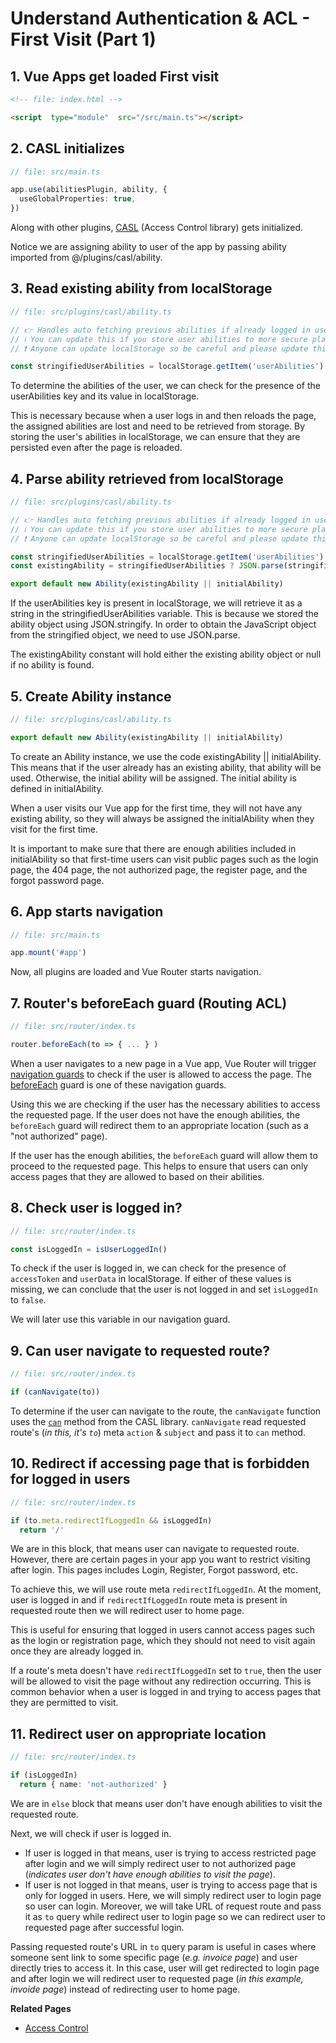# Understand Authentication & ACL - First Visit (Part 1)

## 1. Vue Apps get loaded First visit

```html
<!-- file: index.html -->

<script  type="module"  src="/src/main.ts"></script>
```

## 2. CASL initializes

```ts
// file: src/main.ts

app.use(abilitiesPlugin, ability, {
  useGlobalProperties: true,
})
```

Along with other plugins, [CASL](https://casl.js.org/v6/en/package/casl-vue) (Access Control library) gets initialized.

Notice we are assigning ability to user of the app by passing ability imported from @/plugins/casl/ability.

## 3. Read existing ability from localStorage

```ts
// file: src/plugins/casl/ability.ts

// 👉 Handles auto fetching previous abilities if already logged in user
// ℹ️ You can update this if you store user abilities to more secure place
// ❗ Anyone can update localStorage so be careful and please update this

const stringifiedUserAbilities = localStorage.getItem('userAbilities')
```

To determine the abilities of the user, we can check for the presence of the userAbilities key and its value in localStorage.

This is necessary because when a user logs in and then reloads the page, the assigned abilities are lost and need to be retrieved from storage. By storing the user's abilities in localStorage, we can ensure that they are persisted even after the page is reloaded.

## 4. Parse ability retrieved from localStorage

```ts
// file: src/plugins/casl/ability.ts

// 👉 Handles auto fetching previous abilities if already logged in user
// ℹ️ You can update this if you store user abilities to more secure place
// ❗ Anyone can update localStorage so be careful and please update this

const stringifiedUserAbilities = localStorage.getItem('userAbilities')
const existingAbility = stringifiedUserAbilities ? JSON.parse(stringifiedUserAbilities) : null

export default new Ability(existingAbility || initialAbility)
```

If the userAbilities key is present in localStorage, we will retrieve it as a string in the stringifiedUserAbilities variable. This is because we stored the ability object using JSON.stringify. In order to obtain the JavaScript object from the stringified object, we need to use JSON.parse.

The existingAbility constant will hold either the existing ability object or null if no ability is found.

## 5. Create Ability instance

```ts
// file: src/plugins/casl/ability.ts

export default new Ability(existingAbility || initialAbility)
```

To create an Ability instance, we use the code existingAbility || initialAbility. This means that if the user already has an existing ability, that ability will be used. Otherwise, the initial ability will be assigned. The initial ability is defined in initialAbility.

When a user visits our Vue app for the first time, they will not have any existing ability, so they will always be assigned the initialAbility when they visit for the first time.

It is important to make sure that there are enough abilities included in initialAbility so that first-time users can visit public pages such as the login page, the 404 page, the not authorized page, the register page, and the forgot password page.

## 6. App starts navigation

```ts
// file: src/main.ts

app.mount('#app')
```

Now, all plugins are loaded and Vue Router starts navigation.

## 7. Router's beforeEach guard (Routing ACL)

```ts
// file: src/router/index.ts

router.beforeEach(to => { ... } )
```

When a user navigates to a new page in a Vue app, Vue Router will trigger [navigation guards](https://router.vuejs.org/guide/advanced/navigation-guards.html) to check if the user is allowed to access the page. The [beforeEach](https://router.vuejs.org/guide/advanced/navigation-guards.html#global-before-guards) guard is one of these navigation guards.

Using this we are checking if the user has the necessary abilities to access the requested page. If the user does not have the enough abilities, the `beforeEach` guard will redirect them to an appropriate location (such as a "not authorized" page).

If the user has the enough abilities, the `beforeEach` guard will allow them to proceed to the requested page. This helps to ensure that users can only access pages that they are allowed to based on their abilities.

## 8. Check user is logged in?

```ts
// file: src/router/index.ts

const isLoggedIn = isUserLoggedIn()
```

To check if the user is logged in, we can check for the presence of `accessToken` and `userData` in localStorage. If either of these values is missing, we can conclude that the user is not logged in and set `isLoggedIn` to `false`.

We will later use this variable in our navigation guard.

## 9. Can user navigate to requested route?

```ts  
// file: src/router/index.ts

if (canNavigate(to)) 
```

To determine if the user can navigate to the route, the `canNavigate` function uses the [`can`](https://casl.js.org/v6/en/guide/intro#basics) method from the CASL library. `canNavigate` read requested route's (_in this, it's `to`_) meta `action` & `subject` and pass it to `can` method.

## 10. Redirect if accessing page that is forbidden for logged in users

```ts
// file: src/router/index.ts

if (to.meta.redirectIfLoggedIn && isLoggedIn)
  return '/'
```

We are in this block, that means user can navigate to requested route. However, there are certain pages in your app you want to restrict visiting after login. This pages includes Login, Register, Forgot password, etc.

To achieve this, we will use route meta `redirectIfLoggedIn`. At the moment, user is logged in and if `redirectIfLoggedIn` route meta is present in requested route then we will redirect user to home page.

This is useful for ensuring that logged in users cannot access pages such as the login or registration page, which they should not need to visit again once they are already logged in.

If a route's meta doesn't have `redirectIfLoggedIn` set to `true`, then the user will be allowed to visit the page without any redirection occurring. This is common behavior when a user is logged in and trying to access pages that they are permitted to visit.

## 11. Redirect user on appropriate location

```ts
// file: src/router/index.ts

if (isLoggedIn)
  return { name: 'not-authorized' }
```

We are in `else` block that means user don't have enough abilities to visit the requested route.

Next, we will check if user is logged in.

- If user is logged in that means, user is trying to access restricted page  after login and we will simply redirect user to not authorized page (_indicates user don't have enough abilities to visit the page_).
- If user is not logged in that means, user is trying to access page that is only for logged in users. Here, we will simply redirect user to login page so user can login. Moreover, we will take URL of request route and pass it as `to` query while redirect user to login page so we can redirect user to requested page after successful login.

Passing requested route's URL in `to` query param is useful in cases where someone sent link to some specific page (_e.g. invoice page_) and user directly tries to access it. In this case, user will get redirected to login page and after login we will redirect user to requested page (_in this example, invoide page_) instead of redirecting user to home page.

**Related Pages**

- [Access Control](/guide/access-control.md)
